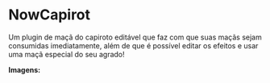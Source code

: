 # NowCapirot
Um plugin de maçã do capiroto editável que faz com que suas maçãs sejam consumidas imediatamente,
além de que é possível editar os efeitos e usar uma maçã especial do seu agrado!

**Imagens:**
